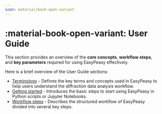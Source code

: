 ```yaml
---
icon: material/book-open-variant
---
```


# :material-book-open-variant: User Guide

This section provides an overview of the **core concepts**, **workflow steps**,
and **key parameters** required for using EasyPeasy effectively.

Here is a brief overview of the User Guide sections:

- [Terminology](terminology.md) - Defines the key terms and concepts used
  in EasyPeasy to help users understand the diffraction data analysis
  workflow.
- [Getting started](getting-started.md) - Introduces the basic steps to
  start using EasyPeasy in Python scripts or Jupyter Notebooks.
- [Workflow steps](workflow-steps/index.md) - Describes the structured workflow
  of EasyPeasy divided into several key steps.